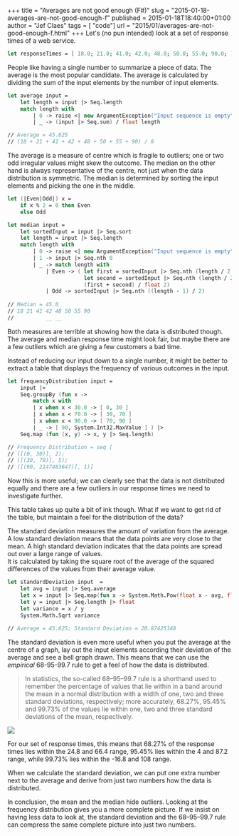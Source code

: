 +++
title = "Averages are not good enough (F#)"
slug = "2015-01-18-averages-are-not-good-enough-f"
published = 2015-01-18T18:40:00+01:00
author = "Jef Claes"
tags = [ "code"]
url = "2015/01/averages-are-not-good-enough-f.html"
+++
Let's (no pun intended) look at a set of response times of a web
service.  

```fsharp
let responseTimes = [ 18.0; 21.0; 41.0; 42.0; 48.0; 50.0; 55.0; 90.0; ] 
```

People like having a single number to summarize a piece of data. The
average is the most popular candidate. The average is calculated by
dividing the sum of the input elements by the number of input elements.

```fsharp
let average input =
	let length = input |> Seq.length
	match length with
		| 0 -> raise <| new ArgumentException("Input sequence is empty")
		| _ -> (input |> Seq.sum) / float length 	

// Average = 45.625
// (18 + 21 + 41 + 42 + 48 + 50 + 55 + 90) / 8
```
  
The average is a measure of centre which is fragile to outliers; one or
two odd irregular values might skew the outcome. The median on the other
hand is always representative of the centre, not just when the data
distribution is symmetric. The median is determined by sorting the input
elements and picking the one in the middle.

```fsharp
let (|Even|Odd|) x =
	if x % 2 = 0 then Even
	else Odd

let median input = 
	let sortedInput = input |> Seq.sort
	let length = input |> Seq.length
	match length with
		| 0 -> raise <| new ArgumentException("Input sequence is empty")
		| 1 -> input |> Seq.nth 0
		| _ -> match length with
			| Even -> ( let first = sortedInput |> Seq.nth (length / 2 - 1)
						let second = sortedInput |> Seq.nth (length / 2)
						(first + second) / float 2)                             
			| Odd -> sortedInput |> Seq.nth ((length - 1) / 2)
				
// Median = 45.0
// 18 21 41 42 48 50 55 90
//          __ __
``` 

Both measures are terrible at showing how the data is distributed
though. The average and median response time might look fair, but maybe
there are a few outliers which are giving a few customers a bad time.  
  
Instead of reducing our input down to a single number, it might be
better to extract a table that displays the frequency of various
outcomes in the input.  

```fsharp
let frequencyDistribution input =
	input |> 
	Seq.groupBy (fun x -> 
		match x with 
		| x when x < 30.0 -> [ 0, 30 ]
		| x when x < 70.0 -> [ 30, 70 ]
		| x when x < 90.0 -> [ 70, 90 ] 
		| _ -> [ 90, System.Int32.MaxValue ] ) |>
	Seq.map (fun (x, y) -> x, y |> Seq.length) 

// Frequency Distribution = seq [
// ([(0, 30)], 2); 
// ([(30, 70)], 5); 
// ([(90, 2147483647)], 1)]
```

Now this is more useful; we can clearly see that the data is not
distributed equally and there are a few outliers in our response times
we need to investigate further.  
  
This table takes up quite a bit of ink though. What if we want to get
rid of the table, but maintain a feel for the distribution of the
data?  
  
The standard deviation measures the amount of variation from the
average. A low standard deviation means that the data points are very
close to the mean. A high standard deviation indicates that the data
points are spread out over a large range of values.  
It is calculated by taking the square root of the average of the squared
differences of the values from their average value.  

```fsharp
let standardDeviation input  =
	let avg = input |> Seq.average
	let x = input |> Seq.map(fun x -> System.Math.Pow(float x - avg, float 2)) |> Seq.sum
	let y = input |> Seq.length |> float
	let variance = x / y
	System.Math.Sqrt variance
	
// Average = 45.625; Standard Deviation = 20.87425148
```

The standard deviation is even more useful when you put the average at
the centre of a graph, lay out the input elements according their
deviation of the average and see a bell graph drawn. This means that we
can use the *empirical* 68-95-99.7 rule to get a feel of how the data is
distributed.  

> In statistics, the so-called 68–95–99.7 rule is a shorthand used to
> remember the percentage of values that lie within in a band around the
> mean in a normal distribution with a width of one, two and three
> standard deviations, respectively; more accurately, 68.27%, 95.45% and
> 99.73% of the values lie within one, two and three standard deviations
> of the mean, respectively. 

[![](/post/images/thumbnails/2015-01-18-averages-are-not-good-enough-f-Standard-Deviation-Graph.jpg)](/post/images/2015-01-18-averages-are-not-good-enough-f-Standard-Deviation-Graph.jpg)

For our set of response times, this means that 68.27% of the response
times lies within the 24.8 and 66.4 range, 95.45% lies within the 4 and
87.2 range, while 99.73% lies within the -16.8 and 108 range.
 
When we calculate the standard deviation, we can put one extra number
next to the average and derive from just two numbers how the data is
distributed.  
  
In conclusion, the mean and the median hide outliers. Looking at the
frequency distribution gives you a more complete picture. If we insist
on having less data to look at, the standard deviation and the
68–95–99.7 rule can compress the same complete picture into just two
numbers.
